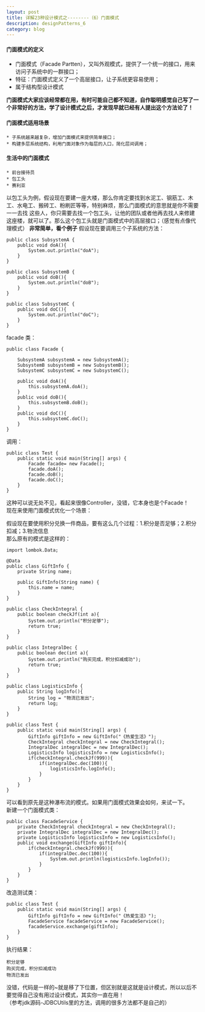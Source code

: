 ```yaml
---
layout: post
title: 详解23种设计模式之--------（6）门面模式
description: designPatterns_6
category: blog
---
```


#### 门面模式的定义
  * 门面模式（Facade Partten），又叫外观模式，提供了一个统一的接口，用来访问子系统中的一群接口；
  * 特征：门面模式定义了一个高层接口，让子系统更容易使用；
  * 属于结构型设计模式

**门面模式大家应该经常都在用，有时可能自己都不知道，自作聪明感觉自己写了一个非常好的方法，学了设计模式之后，才发现早就已经有人提出这个方法论了！**

#### 门面模式适用场景  

	* 子系统越来越复杂，增加门面模式来提供简单接口；
	* 构建多层系统结构，利用门面对象作为每层的入口，简化层间调用；
	
	
#### 生活中的门面模式  

	* 前台接待员
	* 包工头
	* 赛利亚  
	
以包工头为例，假设现在要建一座大楼，那么你肯定要找到水泥工、钢筋工、木工、水电工、搬砖工、粉刷匠等等，特别麻烦，那么门面模式的意思就是你不需要一一去找
这些人，你只需要去找一个包工头，让他的团队或者他再去找人来修建这座楼，就可以了。那么这个包工头就是门面模式中的高层接口；（感觉有点像代理模式）
**非常简单，看个例子**
假设现在要调用三个子系统的方法：

```
public class SubsystemA {
    public void doA(){
        System.out.println("doA");
    }
}

public class SubsystemB {
    public void doB(){
        System.out.println("doB");
    }
}

public class SubsystemC {
    public void doC(){
        System.out.println("doC");
    }
}
```
facade 类：

```
public class Facade {

    SubsystemA subsystemA = new SubsystemA();
    SubsystemB subsystemB = new SubsystemB();
    SubsystemC subsystemC = new SubsystemC();

    public void doA(){
        this.subsystemA.doA();
    }
    public void doB(){
        this.subsystemB.doB();
    }
    public void doC(){
        this.subsystemC.doC();
    }
}
```
调用：
```
public class Test {
    public static void main(String[] args) {
        Facade facade= new Facade();
        facade.doA();
        facade.doB();
        facade.doC();
    }
}
```
这种可以说无处不见，看起来很像Controller，没错，它本身也是个Facade！  
现在来使用门面模式优化一个场景：

假设现在要使用积分兑换一件商品，要有这么几个过程：1.积分是否足够；2.积分扣减；3.物流信息  
那么原有的模式是这样的：
```
import lombok.Data;

@Data
public class GiftInfo {
    private String name;

    public GiftInfo(String name) {
        this.name = name;
    }
}
```

```
public class CheckIntegral {
    public boolean checkJf(int a){
        System.out.println("积分足够");
        return true;
    }
}
```

```
public class IntegralDec {
    public boolean dec(int a){
        System.out.println("购买完成，积分扣减成功");
        return true;
    }
}
```

```
public class LogisticsInfo {
    public String logInfo(){
        String log = "物流已发出";
        return log;
    }
}

```

```
public class Test {
    public static void main(String[] args) {
        GiftInfo giftInfo = new GiftInfo("《热爱生活》");
        CheckIntegral checkIntegral = new CheckIntegral();
        IntegralDec integralDec = new IntegralDec();
        LogisticsInfo logisticsInfo = new LogisticsInfo();
        if(checkIntegral.checkJf(999)){
            if(integralDec.dec(100)){
                logisticsInfo.logInfo();
            }
        }
    }
}
```
可以看到原先是这种瀑布流的模式。如果用门面模式效果会如何，来试一下。  
新建一个门面模式类：  
```
public class FacadeService {
    private CheckIntegral checkIntegral = new CheckIntegral();
    private IntegralDec integralDec = new IntegralDec();
    private LogisticsInfo logisticsInfo = new LogisticsInfo();
    public void exchange(GiftInfo giftInfo){
        if(checkIntegral.checkJf(999)){
            if(integralDec.dec(100)){
                System.out.println(logisticsInfo.logInfo());
            }
        }
    }
}
```
改造测试类：
```
public class Test {
    public static void main(String[] args) {
        GiftInfo giftInfo = new GiftInfo("《热爱生活》");
        FacadeService facadeService = new FacadeService();
        facadeService.exchange(giftInfo);
    }
}
```
执行结果：
```
积分足够
购买完成，积分扣减成功
物流已发出
```
没错，代码是一样的~就是移了下位置，但区别就是这就是设计模式，所以以后不要觉得自己没有用过设计模式，其实你一直在用！  
（参考jdk源码-JDBCUtils里的方法，调用的很多方法都不是自己的）